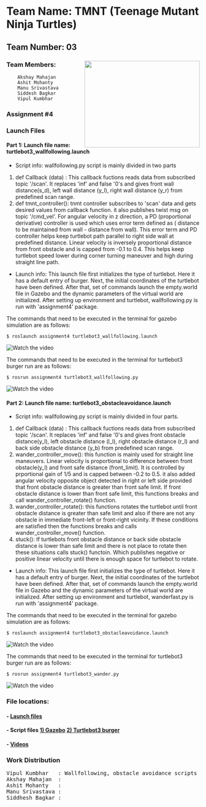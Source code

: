 # Team Name: TMNT (Teenage Mutant Ninja Turtles)	

## Team Number: 03  
### Team Members: <img align="right" width="300" height="226" src="https://raw.githubusercontent.com/vipulkumbhar/AuE893Spring20_VipulKumbhar/master/catkin_ws/git_readme_files/ninja_turtles_PNG55.png">   	
		Akshay Mahajan 
		Ashit Mohanty  
		Manu Srivastava  
		Siddesh Bagkar  
		Vipul Kumbhar  
		  
### Assignment #4  
  
### Launch Files  
  
#### Part 1:  Launch file name: turtlebot3_wallfollowing.launch 

- Script info: wallfollowing.py script is mainly divided in two parts    
1) def Callback (data) : This callback fuctions reads data from subscribed topic '/scan'. It replaces 'inf' and false '0's and gives front wall distance(s_d), left wall distance (y_l), right wall distance (y_r) from predefined scan range.   
2) def tmnt_controller(): tnmt controller subscribes to 'scan' data and gets desired values from callback function. it also publishes twist msg on topic '/cmd_vel'. For angular velocity in z direction, a PD (proportional derivative) controller is used which uses error term defined as ( distance to be maintained from wall - distance from wall). This error term and PD controller helps keep turtlebot path parallel to right side wall at predefined distance. Linear velocity is inversely proportional distance from front obstacle and is capped from -0.1 to 0.4. This helps keep turtlebot speed lower during corner turning maneuver and high during straight line path.
	  
- Launch info: This launch file first initializes the type of turtlebot. Here it has a default entry of burger. Next, the initial coordinates of the turtlebot have been defined. After that, set of commands launch the empty.world file in Gazebo and the dynamic parameters of the virtual world are initialized. After setting up environment and turtlebot, wallfollowing.py is run with 'assignment4' package. 

The commands that need to be executed in the terminal for gazebo simulation are as follows:

```
$ roslaunch assignment4 turtlebot3_wallfollowing.launch       
```
![Watch the video](https://github.com/vipulkumbhar/AuE893Spring20_VipulKumbhar/blob/master/catkin_ws/src/assignment4/video/gazebo/wall_following.gif)

The commands that need to be executed in the terminal for turtlebot3 burger run are as follows:

```
$ rosrun assignment4 turtlebot3_wallfollowing.py       
```
![Watch the video](https://github.com/vipulkumbhar/AuE893Spring20_VipulKumbhar/blob/master/catkin_ws/src/assignment4/video/turtlebot3burger/wallfollowing_real.gif)

  
#### Part 2:  Launch file name: turtlebot3_obstacleavoidance.launch  
- Script info:  wallfollowing.py script is mainly divided in four parts.      

1) def Callback (data) : This callback fuctions reads data from subscribed topic '/scan'. It replaces 'inf' and false '0's and gives front obstacle distance(y_l), left obstacle distance (l_l), right obstacle distance (r_l) and back side obstacle distance (y_b) from predefined scan range.    
2) wander_controller_move(): this function is mainly used for straight line maneuvers. Linear velocity is proportional to difference between front obstacle(y_l) and front safe distance (front_limit). It is controlled by prportional gain of 1/5 and is capped between -0.2 to 0.5. it also added angular velocity opposite object detected in right or left side provided that front obstacle distance is greater than front safe limit. If front obstacle distance is lower than front safe limit, this functions breaks and call wander_controller_rotate() function.   
3) wander_controller_rotate(): this functions rotates the turtlebot until front obstacle distance is greater than safe limit and also if there are not any obstacle in immediate front-left or front-right vicinity. If these conditions are satisfied then the functions breaks and calls wander_controller_move() function.
4) stuck(): If turtlebots front obstacle distance or back side obstacle distance is lower than safe limit and there is not place to rotate then these situations calls stuck() functoin. Which publishes negative or positive linear velocity until there is enough space for turtlebot to rotate.
	  
- Launch info: This launch file first initializes the type of turtlebot. Here it has a default entry of burger. Next, the initial coordinates of the turtlebot have been defined. After that, set of commands launch the empty.world file in Gazebo and the dynamic parameters of the virtual world are initialized. After setting up environment and turtlebot, wanderfast.py is run with 'assignment4' package. 

The commands that need to be executed in the terminal for gazebo simulation are as follows:

```
$ roslaunch assignment4 turtlebot3_obstacleavoidance.launch    
```
![Watch the video](https://github.com/vipulkumbhar/AuE893Spring20_VipulKumbhar/blob/master/catkin_ws/src/assignment4/video/gazebo/obstacle_avoidance.gif)

The commands that need to be executed in the terminal for turtlebot3 burger run are as follows:

```
$ rosrun assignment4 turtlebot3_wander.py       
```

![Watch the video](https://github.com/vipulkumbhar/AuE893Spring20_VipulKumbhar/blob/master/catkin_ws/src/assignment4/video/turtlebot3burger/obstacleavoidance_real.gif)

### File locations:
#### - [Launch files](https://github.com/vipulkumbhar/AuE893Spring20_VipulKumbhar/tree/master/catkin_ws/src/assignment4/launch)     
#### - Script files  [1) Gazebo](https://github.com/vipulkumbhar/AuE893Spring20_VipulKumbhar/tree/master/catkin_ws/src/assignment4/script)    [2) Turtlebot3 burger](https://github.com/vipulkumbhar/AuE893Spring20_VipulKumbhar/tree/master/catkin_ws/src/assignment4/src)      
#### - [Videos](https://github.com/vipulkumbhar/AuE893Spring20_VipulKumbhar/tree/master/catkin_ws/src/assignment4/video)

### Work Distribution

<pre>
Vipul Kumbhar 	: Wallfollowing, obstacle avoidance scripts and launch files  
Akshay Mahajan	:  
Ashit Mohanty 	:  
Manu Srivastava	:   
Siddhesh Bagkar	:  
</pre>

